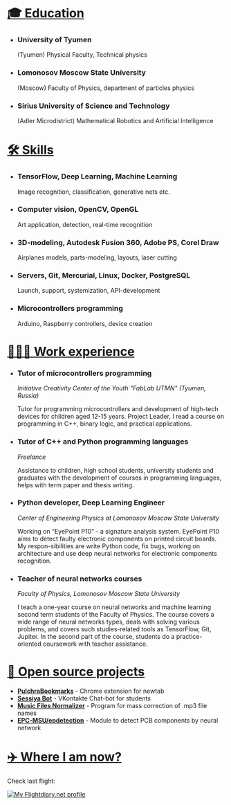 # <a id="education" href="#education">🎓 Education</a>

* ### University of Tyumen
    (Tyumen) Physical Faculty, Technical physics

* ### Lomonosov Moscow State University
    (Moscow) Faculty of Physics, department of particles physics

* ### Sirius University of Science and Technology
    (Adler Microdistrict) Mathematical Robotics and Artificial Intelligence

# <a id="skills" href="#skills">🛠️ Skills</a>

* ### TensorFlow, Deep Learning, Machine Learning

    Image recognition, classification, generative nets etc.

* ### Computer vision, OpenCV, OpenGL

    Art application, detection, real-time recognition

* ### 3D-modeling, Autodesk Fusion 360, Adobe PS, Corel Draw

    Airplanes models, parts-modeling, layouts, laser cutting

* ### Servers, Git, Mercurial, Linux, Docker, PostgreSQL

    Launch, support, systemization, API-development

* ### Microcontrollers programming

    Arduino, Raspberry controllers, device creation

# <a id="works" href="#works">👨🏻‍💻 Work experience</a>

* ### Tutor of microcontrollers programming

    *Initiative Creativity Center of the Youth "FabLab UTMN" (Tyumen, Russia)*

    Tutor for programming microcontrollers and development of high-tech devices for children aged 12-15 years. Project Leader, I read a course on programming in C++, binary logic, and practical applications.

* ### Tutor of C++ and Python programming languages

    *Freelance*

    Assistance to children, high school students, university students and graduates with the development of courses in programming languages, helps with term paper and thesis writing.

* ### Python developer, Deep Learning Engineer

    *Center of Engineering Physics at Lomonosov Moscow State University*

    Working on “EyePoint P10” - a signature analysis system. EyePoint P10 aims to detect faulty electronic components on printed circuit boards. My respon-sibilities are write Python code, fix bugs, working on architecture and use deep neural networks for electronic components recognition.


* ### Teacher of neural networks courses

    *Faculty of Physics, Lomonosov Moscow State University*

    I teach a one-year course on neural networks and machine learning second term students of the Faculty of Physics. The course covers a wide range of neural networks types, deals with solving various problems, and covers such studies-related tools as TensorFlow, Git, Jupiter. In the second part of the course, students do a practice-oriented coursework with teacher assistance.

# <a id="projects" href="#projects">🧩 Open source projects</a>

* **[PulchraBookmarks](https://chrome.google.com/webstore/detail/pulchra-bookmarks/pknkgclggganidoalifaagfjikhcdolb)** - Chrome extension for newtab
* **[Sessiya Bot](https://github.com/Annndruha/sessiyabot)** - VKontakte Chat-bot for students
* **[Music Files Normalizer](https://github.com/Annndruha/music_files_normalizer)** - Program for mass correction of .mp3 file names
* **[EPC-MSU/epdetection](https://github.com/EPC-MSU/epdetection)** - Module to detect PCB components by neural network


# <a id="location" href="#location">✈️ Where I am now?</a>

Check last flight:

<a href="https://my.flightradar24.com/AMarakulin"><img src="https://banners-my.flightradar24.com/AMarakulin.png" alt="My Flightdiary.net profile" /></a>

